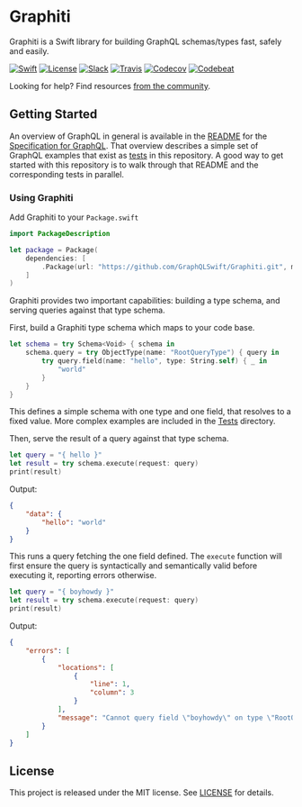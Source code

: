 # Graphiti 

Graphiti is a Swift library for building GraphQL schemas/types fast, safely and easily.

[![Swift][swift-badge]][swift-url]
[![License][mit-badge]][mit-url]
[![Slack][slack-badge]][slack-url]
[![Travis][travis-badge]][travis-url]
[![Codecov][codecov-badge]][codecov-url]
[![Codebeat][codebeat-badge]][codebeat-url]

Looking for help? Find resources [from the community](http://graphql.org/community/).


## Getting Started

An overview of GraphQL in general is available in the
[README](https://github.com/facebook/graphql/blob/master/README.md) for the
[Specification for GraphQL](https://github.com/facebook/graphql). That overview
describes a simple set of GraphQL examples that exist as [tests](Tests/GraphitiTests/StarWarsTests/)
in this repository. A good way to get started with this repository is to walk
through that README and the corresponding tests in parallel.

### Using Graphiti

Add Graphiti to your `Package.swift`

```swift
import PackageDescription

let package = Package(
    dependencies: [
        .Package(url: "https://github.com/GraphQLSwift/Graphiti.git", majorVersion: 0, minor: 1),
    ]
)
```

Graphiti provides two important capabilities: building a type schema, and
serving queries against that type schema.

First, build a Graphiti type schema which maps to your code base.

```swift
let schema = try Schema<Void> { schema in
    schema.query = try ObjectType(name: "RootQueryType") { query in
        try query.field(name: "hello", type: String.self) { _ in
            "world"
        }
    }
}
```

This defines a simple schema with one type and one field, that resolves
to a fixed value. More complex examples are included in the [Tests](Tests/GraphitiTests/) directory.

Then, serve the result of a query against that type schema.

```swift
let query = "{ hello }"
let result = try schema.execute(request: query)
print(result)
```

Output:

```json
{
    "data": {
        "hello": "world"
    }
}
```

This runs a query fetching the one field defined. The `execute` function will
first ensure the query is syntactically and semantically valid before executing
it, reporting errors otherwise.

```swift
let query = "{ boyhowdy }"
let result = try schema.execute(request: query)
print(result)
```

Output:

```json
{
    "errors": [
        {
            "locations": [
                {
                    "line": 1,
                    "column": 3
                }
            ], 
            "message": "Cannot query field \"boyhowdy\" on type \"RootQueryType\"."
        }
    ]
}
```

## License

This project is released under the MIT license. See [LICENSE](LICENSE) for details.

[swift-badge]: https://img.shields.io/badge/Swift-3.0-orange.svg?style=flat
[swift-url]: https://swift.org
[mit-badge]: https://img.shields.io/badge/License-MIT-blue.svg?style=flat
[mit-url]: https://tldrlegal.com/license/mit-license
[slack-image]: http://s13.postimg.org/ybwy92ktf/Slack.png
[slack-badge]: https://zewo-slackin.herokuapp.com/badge.svg
[slack-url]: http://slack.zewo.io
[travis-badge]: https://travis-ci.org/GraphQLSwift/Graphiti.svg?branch=master
[travis-url]: https://travis-ci.org/GraphQLSwift/Graphiti
[codecov-badge]: https://codecov.io/gh/GraphQLSwift/Graphiti/branch/master/graph/badge.svg
[codecov-url]: https://codecov.io/gh/GraphQLSwift/Graphiti
[codebeat-badge]: https://codebeat.co/badges/df113480-6e62-43e0-8c9d-4571c4307e19
[codebeat-url]: https://codebeat.co/projects/github-com-graphqlswift-graphiti
